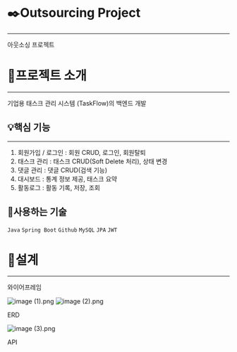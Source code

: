 # ✒️Outsourcing Project

***
아웃소싱 프로젝트

# 📌프로젝트 소개

***
기업용 태스크 관리 시스템 (TaskFlow)의 백엔드 개발

## 💡핵심 기능

***
1. 회원가입 / 로그인 : 회원 CRUD, 로그인, 회원탈퇴
2. 태스크 관리 : 태스크 CRUD(Soft Delete 처리), 상태 변경
3. 댓글 관리 : 댓글 CRUD(검색 기능)
4. 대시보드 : 통계 정보 제공, 태스크 요약
5. 활동로그 : 활동 기록, 저장, 조회

## 🔧사용하는 기술
`Java` `Spring Boot` `Github` `MySQL` `JPA` `JWT`

# 📃설계

***
와이어프레임

![image (1).png](../Users/82102/Downloads/image%20%281%29.png)
![image (2).png](../Users/82102/Downloads/image%20%282%29.png)

ERD

![image (3).png](../Users/82102/Downloads/image%20%283%29.png)

API